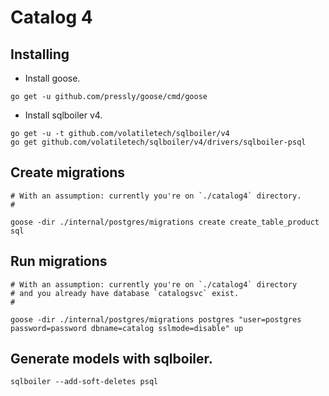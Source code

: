 # Catalog 4

## Installing

- Install goose.

```
go get -u github.com/pressly/goose/cmd/goose
```

- Install sqlboiler v4.

```
go get -u -t github.com/volatiletech/sqlboiler/v4
go get github.com/volatiletech/sqlboiler/v4/drivers/sqlboiler-psql
```

## Create migrations

```
# With an assumption: currently you're on `./catalog4` directory.
#

goose -dir ./internal/postgres/migrations create create_table_product sql
```

## Run migrations

```
# With an assumption: currently you're on `./catalog4` directory
# and you already have database `catalogsvc` exist.
#

goose -dir ./internal/postgres/migrations postgres "user=postgres password=password dbname=catalog sslmode=disable" up
```

## Generate models with sqlboiler.

```
sqlboiler --add-soft-deletes psql
```
